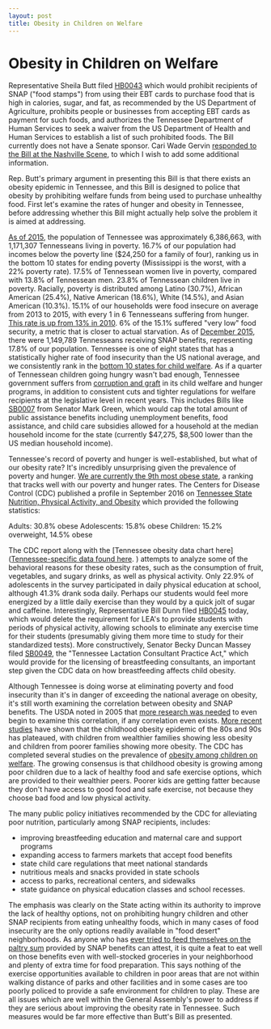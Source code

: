 ```yaml
---
layout: post
title: Obesity in Children on Welfare
---
```


# Obesity in Children on Welfare

Representative Sheila Butt filed [HB0043](http://wapp.capitol.tn.gov/apps/BillInfo/default.aspx?BillNumber=HB0043&GA=110) which would prohibit recipients of SNAP ("food stamps") from using their EBT cards to purchase food that is high in calories, sugar, and fat, as recommended by the US Department of Agriculture, prohibits people or businesses from accepting EBT cards as payment for such foods, and authorizes the Tennessee Department of Human Services to seek a waiver from the US Department of Health and Human Services to establish a list of such prohibited foods. The Bill currently does not have a Senate sponsor. Cari Wade Gervin [responded to the Bill at the Nashville Scene](http://www.nashvillescene.com/news/pith-in-the-wind/article/20848972/sheila-butt-to-the-poors-let-them-not-eat-cake), to which I wish to add some additional information.

Rep. Butt's primary argument in presenting this Bill is that there exists an obesity epidemic in Tennessee, and this Bill is designed to police that obesity by prohibiting welfare funds from being used to purchase unhealthy food. First let's examine the rates of hunger and obesity in Tennessee, before addressing whether this Bill might actually help solve the problem it is aimed at addressing.

[As of 2015](https://talkpoverty.org/state-year-report/tennessee-2015-report/), the population of Tennessee was approximately 6,386,663, with 1,171,307 Tennesseans living in poverty. 16.7% of our population had incomes below the poverty line ($24,250 for a family of four), ranking us in the bottom 10 states for ending poverty (Mississippi is the worst, with a 22% poverty rate). 17.5% of Tennessean women live in poverty, compared with 13.8% of Tennessean men. 23.8% of Tennessean children live in poverty. Racially, poverty is distributed among Latino (30.7%), African American (25.4%), Native American (18.6%), White (14.5%), and Asian American (10.3%). 15.1% of our households were food insecure on average from 2013 to 2015, with every 1 in 6 Tennesseans suffering from hunger. [This rate is up from 13% in 2010](https://www.ers.usda.gov/webdocs/publications/err215/err-215.pdf). 6% of the 15.1% suffered "very low" food security, a metric that is closer to actual starvation. As of [December 2015](http://www.tennessee.gov/assets/entities/humanservices/attachments/FSPP1215.pdf), there were 1,149,789 Tennesseans receiving SNAP benefits, representing 17.8% of our population. Tennessee is one of eight states that has a statistically higher rate of food insecurity than the US national average, and we consistently rank in the [bottom 10 states for child welfare](http://www.aecf.org/resources/the-2014-kids-count-data-book/). As if a quarter of Tennessean children going hungry wasn't bad enough, Tennessee government suffers from [corruption and graft](http://www.tennessean.com/story/news/investigations/2016/03/23/two-agencies-pocket-thousand-intended-hungry-children/82131704/) in its child welfare and hunger programs, in addition to consistent cuts and tighter regulations for welfare recipients at the legislative level in recent years. This includes Bills like [SB0007](http://wapp.capitol.tn.gov/apps/BillInfo/default.aspx?BillNumber=SB0007&GA=110) from Senator Mark Green, which would cap the total amount of public assistance benefits including unemployment benefits, food assistance, and child care subsidies allowed for a household at the median household income for the state (currently $47,275, $8,500 lower than the US median household income).

Tennessee's record of poverty and hunger is well-established, but what of our obesity rate? It's incredibly unsurprising given the prevalence of poverty and hunger. [We are currently the 9th most obese state]( http://stateofobesity.org/adult-obesity/), a ranking that tracks well with our poverty and hunger rates. The Centers for Disease Control (CDC) published a profile in September 2016 on [Tennessee State Nutrition, Physical Activity, and Obesity](https://www.cdc.gov/nccdphp/dnpao/state-local-programs/profiles/tennessee.html) which provided the following statistics: 

Adults: 30.8% obese 
Adolescents: 15.8% obese 
Children: 15.2% overweight, 14.5% obese 

The CDC report along with the [Tennessee obesity data chart here]([Tennessee-specific data found here](https://nccd.cdc.gov/NPAO_DTM/LocationSummary.aspx?state=Tennessee).
) attempts to analyze some of the behavioral reasons for these obesity rates, such as the consumption of fruit, vegetables, and sugary drinks, as well as physical activity. Only 22.9% of adolescents in the survey participated in daily physical education at school, although 41.3% drank soda daily. Perhaps our students would feel more energized by a little daily exercise than they would by a quick jolt of sugar and caffeine. Interestingly, Representative Bill Dunn filed [HB0045](http://wapp.capitol.tn.gov/apps/BillInfo/default.aspx?BillNumber=HB0045&GA=110) today, which would delete the requirement for LEA's to provide students with periods of physical activity, allowing schools to eliminate any exercise time for their students (presumably giving them more time to study for their standardized tests). More constructively, Senator Becky Duncan Massey filed [SB0049](http://wapp.capitol.tn.gov/apps/BillInfo/default.aspx?BillNumber=SB0049&GA=110), the "Tennessee Lactation Consultant Practice Act," which would provide for the licensing of breastfeeding consultants, an important step given the CDC data on how breastfeeding affects child obesity. 

Although Tennessee is doing worse at eliminating poverty and food insecurity than it's in danger of exceeding the national average on obesity, it's still worth examining the correlation between obesity and SNAP benefits. The USDA noted in 2005 that [more research was needed](https://www.fns.usda.gov/sites/default/files/ObesityPovertySum.pdf) to even begin to examine this correlation, if any correlation even exists. [More recent studies](https://www.ncbi.nlm.nih.gov/pmc/articles/PMC3910644/) have shown that the childhood obesity epidemic of the 80s and 90s has plateaued, with children from wealthier families showing less obesity and children from poorer families showing more obesity. The CDC has completed several studies on the prevalence of [obesity among children on welfare](https://www.cdc.gov/obesity/data/childhood.html). The growing consensus is that childhood obesity is growing among poor children due to a lack of healthy food and safe exercise options, which are provided to their wealthier peers. Poorer kids are getting fatter because they don't have access to good food and safe exercise, not because they choose bad food and low physical activity.

The many public policy initiatives recommended by the CDC for alleviating poor nutrition, particularly among SNAP recipients, includes: 

* improving breastfeeding education and maternal care and support programs
* expanding access to farmers markets that accept food benefits
* state child care regulations that meet national standards
* nutritious meals and snacks provided in state schools
* access to parks, recreational centers, and sidewalks
* state guidance on physical education classes and school recesses. 

The emphasis was clearly on the State acting within its authority to improve the lack of healthy options, not on prohibiting hungry children and other SNAP recipients from eating unhealthy foods, which in many cases of food insecurity are the only options readily available in "food desert" neighborhoods. As anyone who has [ever tried to feed themselves on the paltry sum](http://www.thekitchn.com/what-its-really-like-to-cook-on-a-food-stamp-budget-220862) provided by SNAP benefits can attest, it is quite a feat to eat well on those benefits even with well-stocked groceries in your neighborhood and plenty of extra time for food preparation. This says nothing of the exercise opportunities available to children in poor areas that are not within walking distance of parks and other facilities and in some cases are too poorly policed to provide a safe environment for children to play. These are all issues which are well within the General Assembly's power to address if they are serious about improving the obesity rate in Tennessee. Such measures would be far more effective than Butt's Bill as presented.